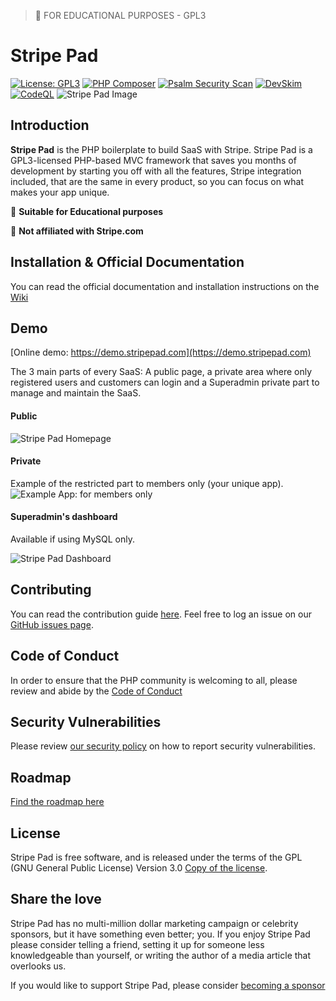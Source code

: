 > 👋 FOR EDUCATIONAL PURPOSES - GPL3

#  Stripe Pad
[![License: GPL3](https://img.shields.io/github/license/natzar/Stripe-Pad)](https://github.com/natzar/Stripe-Pad/blob/main/LICENSE.md)
[![PHP Composer](https://github.com/natzar/Stripe-Pad/actions/workflows/php.yml/badge.svg)](https://github.com/natzar/Stripe-Pad/actions/workflows/php.yml)
[![Psalm Security Scan](https://github.com/natzar/Stripe-Pad/actions/workflows/psalm.yml/badge.svg)](https://github.com/natzar/Stripe-Pad/actions/workflows/psalm.yml)
[![DevSkim](https://github.com/natzar/Stripe-Pad/actions/workflows/devskim.yml/badge.svg)](https://github.com/natzar/Stripe-Pad/actions/workflows/devskim.yml)
[![CodeQL](https://github.com/natzar/Stripe-Pad/actions/workflows/github-code-scanning/codeql/badge.svg)](https://github.com/natzar/Stripe-Pad/actions/workflows/github-code-scanning/codeql)
![Stripe Pad Image](https://raw.githubusercontent.com/natzar/Stripe-Pad/main/cdn/img/open-graph.png)

## Introduction

**Stripe Pad** is the PHP boilerplate to build SaaS with Stripe. Stripe Pad is a GPL3-licensed PHP-based MVC framework that saves you months of development by starting you off with all the features, Stripe integration included, that are the same in every product, so you can focus on what makes your app unique. 

🤠 **Suitable for Educational purposes**

🫠 **Not affiliated with Stripe.com**

## Installation & Official Documentation

You can read the official documentation and installation instructions on the [Wiki](https://github.com/natzar/Stripe-Pad/wiki)

## Demo
[Online demo: https://demo.stripepad.com](https://demo.stripepad.com)

The 3 main parts of every SaaS: A public page, a private area where only registered users and customers can login and a Superadmin private part to manage and maintain the SaaS.

#### Public
![Stripe Pad Homepage](https://raw.githubusercontent.com/natzar/Stripe-Pad/main/cdn/demo/screenshot-demo-homepage.png)

#### Private
Example of the restricted part to members only (your unique app).
![Example App: for members only](https://raw.githubusercontent.com/natzar/Stripe-Pad/main/cdn/demo/screenshot-private.png) 

#### Superadmin's dashboard
Available if using MySQL only.

![Stripe Pad Dashboard](https://raw.githubusercontent.com/natzar/Stripe-Pad/main/cdn/demo/screenshot-dashboard.png)




## Contributing

You can read the contribution guide [here](https://github.com/natzar/Stripe-Pad/blob/main/CONTRIBUTING.md). Feel free to log an issue on our [GitHub issues page](https://github.com/natzar/Stripe-Pad/issues).


## Code of Conduct

In order to ensure that the PHP community is welcoming to all, please review and abide by the [Code of Conduct](https://github.com/natzar/Stripe-Pad?tab=coc-ov-file)

## Security Vulnerabilities
Please review [our security policy](https://github.com/natzar/stripe-pad/security/policy) on how to report security vulnerabilities.

## Roadmap

[Find the roadmap here](https://github.com/natzar/Stripe-Pad/wiki)

## License
Stripe Pad is free software, and is released under the terms of the GPL (GNU General Public License) Version 3.0 [Copy of the license](LICENSE).


## Share the love
Stripe Pad has no multi-million dollar marketing campaign or celebrity sponsors, but it have something even better; you. If you enjoy Stripe Pad please consider telling a friend, setting it up for someone less knowledgeable than yourself, or writing the author of a media article that overlooks us.

If you would like to support Stripe Pad, please consider [becoming a sponsor](https://github.com/sponsors/natzar)



